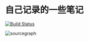 # 自己记录的一些笔记
[![Build Status](https://travis-ci.org/sunwu51/notebook.svg?branch=master)](https://travis-ci.org/sunwu51/notebook)


![sourcegraph](https://sourcegraph.com/search?q=repo:%5Egithub%5C.com/sunwu51/notebook%24+&patternType=literal)
